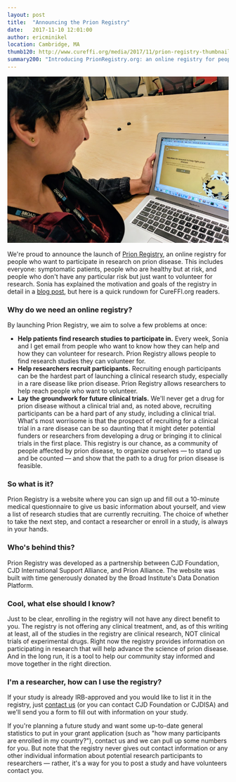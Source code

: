 ```yaml
---
layout: post
title:  "Announcing the Prion Registry"
date:   2017-11-10 12:01:00
author: ericminikel
location: Cambridge, MA
thumb120: http://www.cureffi.org/media/2017/11/prion-registry-thumbnail.png
summary200: "Introducing PrionRegistry.org: an online registry for people who want to participate in research on prion disease."
---
```


![](/media/2017/11/signing-up-for-prion-registry.png)

We're proud to announce the launch of [Prion Registry](https://prionregistry.org/), an online registry for people who want to participate in research on prion disease. This includes everyone: symptomatic patients, people who are healthy but at risk, and people who don't have any particular risk but just want to volunteer for research. Sonia has explained the motivation and goals of the registry in detail in a [blog post](http://www.prionalliance.org/2017/11/10/prion-registry-an-online-tool/), but here is a quick rundown for CureFFI.org readers.

### Why do we need an online registry?

By launching Prion Registry, we aim to solve a few problems at once:

+ **Help patients find research studies to participate in.** Every week, Sonia and I get email from people who want to know how they can help and how they can volunteer for research. Prion Registry allows people to find research studies they can volunteer for.
+ **Help researchers recruit participants.** Recruiting enough participants can be the hardest part of launching a clinical research study, especially in a rare disease like prion disease. Prion Registry allows researchers to help reach people who want to volunteer.
+ **Lay the groundwork for future clinical trials.** We'll never get a drug for prion disease without a clinical trial and, as noted above, recruiting participants can be a hard part of any study, including a clinical trial. What's most worrisome is that the prospect of recruiting for a clinical trial in a rare disease can be so daunting that it might deter potential funders or researchers from developing a drug or bringing it to clinical trials in the first place. This registry is our chance, as a community of people affected by prion disease, to organize ourselves &mdash; to stand up and be counted &mdash; and show that the path to a drug for prion disease is feasible.

### So what is it?

Prion Registry is a website where you can sign up and fill out a 10-minute medical questionnaire to give us basic information about yourself, and view a list of research studies that are currently recruiting.  The choice of whether to take the next step, and contact a researcher or enroll in a study, is always in your hands.

### Who's behind this?

Prion Registry was developed as a partnership between CJD Foundation, CJD International Support Alliance, and Prion Alliance. The website was built with time generously donated by the Broad Institute's Data Donation Platform.

### Cool, what else should I know?

Just to be clear, enrolling in the registry will not have any direct benefit to you. The registry is not offering any clinical treatment, and, as of this writing at least, all of the studies in the registry are clinical research, NOT clinical trials of experimental drugs. Right now the registry provides information on participating in research that will help advance the science of prion disease. And in the long run, it is a tool to help our community stay informed and move together in the right direction.

### I'm a researcher, how can I use the registry?

If your study is already IRB-approved and you would like to list it in the registry, just [contact us](/contact/) (or you can contact CJD Foundation or CJDISA) and we'll send you a form to fill out with information on your study.

If you're planning a future study and want some up-to-date general statistics to put in your grant application (such as "how many participants are enrolled in my country?"), contact us and we can pull up some numbers for you. But note that the registry never gives out contact information or any other individual information about potential research participants to researchers &mdash; rather, it's a way for you to post a study and have volunteers contact you. 

